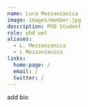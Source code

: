 ```yaml
---
name: Luca Mezzanzanica
image: images/member.jpg
description: PhD Student
role: phd wet
aliases:
  - L. Mezzanzanica
  - L Mezzanzanica
links:
  home-page: /
  email: /
  twitter: /
---
```

add bio
